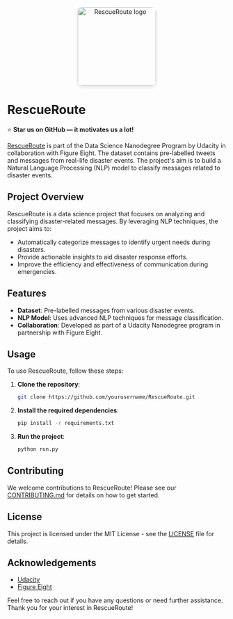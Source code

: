 <div align="center">
    <a href="https://imgbb.com/">
        <img src="https://i.ibb.co/xDQ2php/Remove-bg-ai-1718529605312.png" alt="RescueRoute logo" title="RescueRoute" height="180" style="border-radius: 10px; box-shadow: 0 4px 8px rgba(0, 0, 0, 0.1);">
    </a>
</div>

# RescueRoute

:star: **Star us on GitHub — it motivates us a lot!**

[RescueRoute]() is part of the Data Science Nanodegree Program by Udacity in collaboration with Figure Eight. The dataset contains pre-labelled tweets and messages from real-life disaster events. The project's aim is to build a Natural Language Processing (NLP) model to classify messages related to disaster events.

## Project Overview

RescueRoute is a data science project that focuses on analyzing and classifying disaster-related messages. By leveraging NLP techniques, the project aims to:

- Automatically categorize messages to identify urgent needs during disasters.
- Provide actionable insights to aid disaster response efforts.
- Improve the efficiency and effectiveness of communication during emergencies.

## Features

- **Dataset**: Pre-labelled messages from various disaster events.
- **NLP Model**: Uses advanced NLP techniques for message classification.
- **Collaboration**: Developed as part of a Udacity Nanodegree program in partnership with Figure Eight.

## Usage

To use RescueRoute, follow these steps:

1. **Clone the repository**:
    ```sh
    git clone https://github.com/yourusername/RescueRoute.git
    ```

2. **Install the required dependencies**:
    ```sh
    pip install -r requirements.txt
    ```

3. **Run the project**:
    ```sh
    python run.py
    ```

## Contributing

We welcome contributions to RescueRoute! Please see our [CONTRIBUTING.md](CONTRIBUTING.md) for details on how to get started.

## License

This project is licensed under the MIT License - see the [LICENSE](LICENSE) file for details.

## Acknowledgements

- [Udacity](https://www.udacity.com/)
- [Figure Eight](https://www.figure-eight.com/)

Feel free to reach out if you have any questions or need further assistance. Thank you for your interest in RescueRoute!
